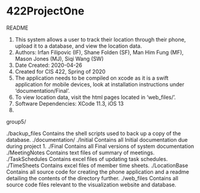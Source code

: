 # 422ProjectOne
README
1. This system allows a user to track their location through their phone, upload it to a database, and view the location data.
2. Authors: Irfan Filipovic (IF), Shane Folden (SF), Man Him Fung (MF), Mason Jones (MJ), Siqi Wang (SW)
3. Date Created: 2020-04-26
4. Created for CIS 422, Spring of 2020
5. The application needs to be compiled on xcode as it is a swift application for mobile devices, look at installation instructions under ‘documentation/Final’.
6. To view location data, visit the html pages located in ‘web_files/’.
7. Software Dependencies: XCode 11.3, iOS 13
8.
group5/

./backup_files
	Contains the shell scripts used to back up a copy of the database.
./documentation/
	./Initial
		Contains all Initial documentation due during project 1.
	./Final
		Contains all Final versions of system documentation
	./MeetingNotes
		Contains text files of summary of meetings.
	./TaskSchedules
		Contains excel files of updating task schedules.
	./TimeSheets
		Contains excel files of member time sheets.
./LocationBase
	Contains all source code for creating the phone application and a readme detailing the contents of the directory further.
./web_files
	Contains all source code files relevant to the visualization website and database.

